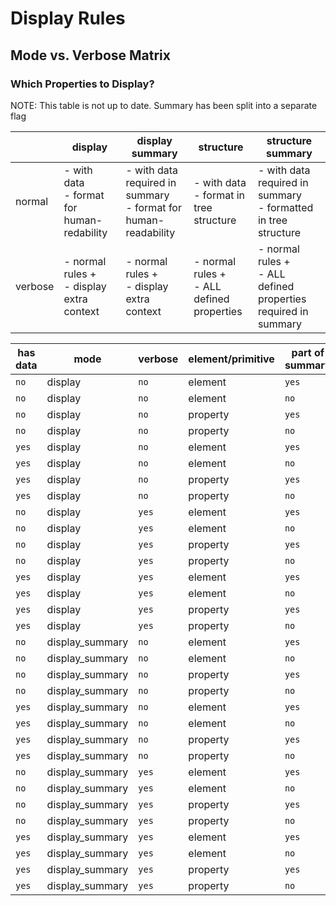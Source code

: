 Display Rules
=============

Mode vs. Verbose Matrix
-----------------------

### Which Properties to Display?

[//]: # (TODO: This table is not up to date)
NOTE: This table is not up to date. Summary has been split into a separate flag

|         | display                                        | display summary                                                     | structure                                      | structure summary                                                  |
|---------|------------------------------------------------|---------------------------------------------------------------------|------------------------------------------------|--------------------------------------------------------------------|
| normal  | - with data<br/> - format for human-redability | - with data required in summary<br/> - format for human-readability | - with data<br/>- format in tree structure     | - with data required in summary<br/>- formatted in tree structure  |   
| verbose | - normal rules +<br/> - display extra context  | - normal rules +<br/> - display extra context                       | - normal rules +<br/> - ALL defined properties | - normal rules +<br/> - ALL defined properties required in summary |   

| has data | mode            | verbose | element/primitive | part of summary | SHOW    |
|----------|-----------------|---------|-------------------|-----------------|---------|
| `no`     | display         | `no`    | element           | `yes`           | **NO**  |
| `no`     | display         | `no`    | element           | `no`            | **NO**  |
| `no`     | display         | `no`    | property          | `yes`           | **NO**  |
| `no`     | display         | `no`    | property          | `no`            | **NO**  |
| `yes`    | display         | `no`    | element           | `yes`           | **YES** |
| `yes`    | display         | `no`    | element           | `no`            | **YES** |
| `yes`    | display         | `no`    | property          | `yes`           | **YES** |
| `yes`    | display         | `no`    | property          | `no`            | **YES** |
| `no`     | display         | `yes`   | element           | `yes`           | **NO**  |
| `no`     | display         | `yes`   | element           | `no`            | **NO**  |
| `no`     | display         | `yes`   | property          | `yes`           | **NO**  |
| `no`     | display         | `yes`   | property          | `no`            | **NO**  |
| `yes`    | display         | `yes`   | element           | `yes`           | **YES** |
| `yes`    | display         | `yes`   | element           | `no`            | **YES** |
| `yes`    | display         | `yes`   | property          | `yes`           | **YES** |
| `yes`    | display         | `yes`   | property          | `no`            | **YES** |
| `no`     | display_summary | `no`    | element           | `yes`           | **NO**  |
| `no`     | display_summary | `no`    | element           | `no`            | **NO**  |
| `no`     | display_summary | `no`    | property          | `yes`           | **NO**  |
| `no`     | display_summary | `no`    | property          | `no`            | **NO**  |
| `yes`    | display_summary | `no`    | element           | `yes`           | **YES** |
| `yes`    | display_summary | `no`    | element           | `no`            | **NO**  |
| `yes`    | display_summary | `no`    | property          | `yes`           | **YES** |
| `yes`    | display_summary | `no`    | property          | `no`            | **NO**  |
| `no`     | display_summary | `yes`   | element           | `yes`           | **NO**  |
| `no`     | display_summary | `yes`   | element           | `no`            | **NO**  |
| `no`     | display_summary | `yes`   | property          | `yes`           | **NO**  |
| `no`     | display_summary | `yes`   | property          | `no`            | **NO**  |
| `yes`    | display_summary | `yes`   | element           | `yes`           | **YES** |
| `yes`    | display_summary | `yes`   | element           | `no`            | **NO**  |
| `yes`    | display_summary | `yes`   | property          | `yes`           | **YES** |
| `yes`    | display_summary | `yes`   | property          | `no`            | **NO**  |
